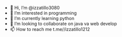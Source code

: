 - 👋 Hi, I’m @izzatillo3080
- 👀 I’m interested in programming
- 🌱 I’m currently learning python
- 💞️ I’m looking to collaborate on  java va  web develop
- 📫 How to reach me t.me//izzatillo1212

<!---
izzatillo3080/izzatillo3080 is a ✨ special ✨ repository because its `README.md` (this file) appears on your GitHub profile.
You can click the Preview link to take a look at your changes.
--->
